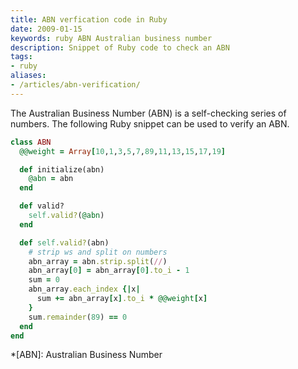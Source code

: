 ```yaml
---
title: ABN verfication code in Ruby
date: 2009-01-15
keywords: ruby ABN Australian business number
description: Snippet of Ruby code to check an ABN
tags:
- ruby
aliases:
- /articles/abn-verification/
---
```


The Australian Business Number (ABN) is a self-checking series of numbers. The
following Ruby snippet can be used to verify an ABN.

~~~ruby
class ABN
  @@weight = Array[10,1,3,5,7,89,11,13,15,17,19]

  def initialize(abn)
    @abn = abn
  end

  def valid?
    self.valid?(@abn)
  end

  def self.valid?(abn)
    # strip ws and split on numbers
    abn_array = abn.strip.split(//)
    abn_array[0] = abn_array[0].to_i - 1
    sum = 0
    abn_array.each_index {|x|
      sum += abn_array[x].to_i * @@weight[x]
    }
    sum.remainder(89) == 0
  end
end
~~~

*[ABN]: Australian Business Number
